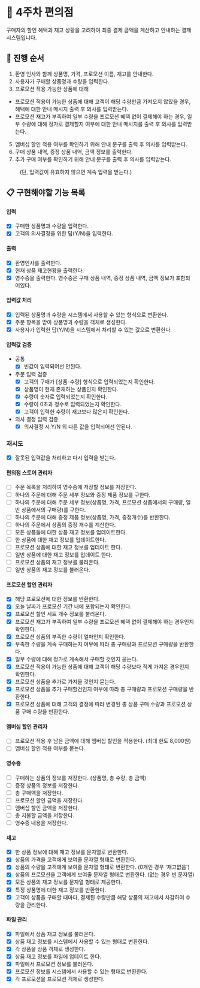 # 🏪 4주차 편의점

구매자의 할인 혜택과 재고 상황을 고려하여 최종 결제 금액을 계산하고 안내하는 결제 시스템입니다.

## 🔄 **진행 순서**

1. 환영 인사와 함께 상품명, 가격, 프로모션 이름, 재고를 안내한다.
2. 사용자가 구매할 상품명과 수량을 입력한다.
3. 프로모션 적용 가능한 상품에 대해

- 프로모션 적용이 가능한 상품에 대해 고객이 해당 수량만큼 가져오지 않았을 경우, 혜택에 대한 안내 메시지 출력 후 의사를 입력받는다.
- 프로모션 재고가 부족하여 일부 수량을 프로모션 혜택 없이 결제해야 하는 경우, 일부 수량에 대해 정가로 결제할지 여부에 대한 안내 메시지를 출력 후 의사를 입력받는다.

5. 멤버십 할인 적용 여부를 확인하기 위해 안내 문구를 출력 후 의사를 입력받는다.
6. 구매 상품 내역, 증정 상품 내역, 금액 정보를 출력한다.
7. 추가 구매 여부를 확인하기 위해 안내 문구를 출력 후 의사를 입력받는다.

&emsp; &emsp; (단, 입력값이 유효하지 않으면 계속 입력을 받는다.)

## 📋 구현해야할 기능 목록

#### 입력

- [x] 구매한 상품명과 수량을 입력한다.
- [x] 고객의 의사결정을 위한 답(Y/N)을 입력한다.

#### 출력

- [x] 환영인사를 출력한다.
- [x] 현재 상품 재고현황을 출력한다.
- [x] 영수증을 출력한다. 영수증은 구매 상품 내역, 증정 상품 내역, 금액 정보가 포함되어있다.

#### 입력값 처리

- [x] 입력된 상품명과 수량을 시스템에서 사용할 수 있는 형식으로 변환한다.
- [x] 주문 항목을 받아 상품명과 수량을 객체로 생성한다.
- [x] 사용자가 입력한 답(Y/N)을 시스템에서 처리할 수 있는 값으로 변환한다.

#### 입력값 검증

- 공통
  - [x] 빈값이 입력되어선 안된다.
- 주문 입력 검증
  - [x] 고객의 구매가 [상품-수량] 형식으로 입력되었는지 확인한다.
  - [x] 상품명이 현재 존재하는 상품인지 확인한다.
  - [x] 수량이 숫자로 입력되었는지 확인한다.
  - [x] 수량이 0초과 정수로 입력되었는지 확인한다.
  - [x] 고객이 입력한 수량이 재고보다 많은지 확인한다.
- 의사 결정 입력 검증
  - [x] 의사결정 시 Y/N 외 다른 값을 입력되어선 안된다.

### 재시도

- [x] 잘못된 입력값을 처리하고 다시 입력을 받는다.

#### 편의점 스토어 관리자

- [ ] 주문 목록을 처리하여 영수증에 저장할 정보를 저장한다.
- [ ] 하나의 주문에 대해 주문 세부 정보와 증정 제품 정보를 구한다.
- [ ] 하나의 주문에 대해 주문 세부 정보(상품명, 가격, 프로모션 상품에서의 구매량, 일반 상품에서의 구매량)를 구한다.
- [ ] 하나의 주문에 대해 증정 제품 정보(상품명, 가격, 증정개수)를 반환한다.
- [ ] 하나의 주문에서 상품의 증정 개수를 계산한다.
- [ ] 모든 상품들에 대한 상품 재고 정보를 업데이트한다.
- [ ] 한 상품에 대한 재고 정보를 업데이트한다.
- [ ] 프로모션 상품에 대한 재고 정보를 업데이트 한다.
- [ ] 일반 상품에 대한 재고 정보를 업데이트 한다.
- [ ] 프로모션 상품의 재고 정보를 불러온다.
- [ ] 일반 상품의 재고 정보를 불러온다.

#### 프로모션 할인 관리자

- [x] 해당 프로모션에 대한 정보를 반환한다.
- [x] 오늘 날짜가 프로모션 기간 내에 포함되는지 확인한다.
- [x] 프로모션 할인 세트 개수 정보를 불러온다.
- [x] 프로모션 재고가 부족하여 일부 수량을 프로모션 혜택 없이 결제해야 하는 경우인지 확인한다.
- [x] 프로모션 상품의 부족한 수량이 얼마인지 확인한다.
- [x] 부족한 수량을 계속 구매하는지 여부에 따라 총 구매량과 프로모션 구매량을 반환한다.
- [x] 일부 수량에 대해 정가로 계속해서 구매할 것인지 묻는다.
- [x] 프로모션 적용이 가능한 상품에 대해 고객이 해당 수량보다 적게 가져온 경우인지 확인한다.
- [x] 프로모션 상품을 추가로 가져올 것인지 묻는다.
- [x] 프로모션 상품을 추가 구매할건인지 여부에 따라 총 구매량과 프로모션 구매량을 반환한다.
- [x] 프로모션 상품에 대해 고객의 결정에 따라 변경된 총 상품 구매 수량과 프로모션 상품 구매 수량을 반환한다.

#### 멤버십 할인 관리자

- [ ] 프로모션 적용 후 남은 금액에 대해 멤버십 할인을 적용한다. (최대 한도 8,000원)
- [ ] 멤버십 할인 적용 여부를 묻는다.

#### 영수증

- [ ] 구매하는 상품의 정보를 저장한다. (상품명, 총 수량, 총 금액)
- [ ] 증정 상품의 정보를 저장한다.
- [ ] 총 구매액을 저장한다.
- [ ] 프로모션 할인 금액을 저장한다.
- [ ] 멤버십 할인 금액을 저장한다.
- [ ] 총 지불할 금액을 저장한다.
- [ ] 영수증 내용을 저장한다.

#### 재고

- [x] 한 상품 정보에 대해 재고 정보를 문자열로 변환한다.
- [x] 상품의 가격을 고객에게 보여줄 문자열 형태로 변환한다.
- [x] 상품의 수량을 고객에게 보여줄 문자열 형태로 변환한다. (0개인 경우 '재고없음')
- [x] 상품의 프로모션을 고객에게 보여줄 문자열 형태로 변환한다. (없는 경우 빈 문자열)
- [x] 모든 상품의 재고 정보를 문자열 형태로 제공한다.
- [x] 특정 상품명에 대한 재고 정보를 반환한다.
- [x] 고객이 상품을 구매할 때마다, 결제된 수량만큼 해당 상품의 재고에서 차감하여 수량을 관리한다.

#### 파일 관리

- [x] 파일에서 상품 재고 정보를 불러온다.
- [x] 상품 재고 정보를 시스템에서 사용할 수 있는 형태로 변환한다.
- [x] 각 상품을 상품 객체로 생성한다.
- [x] 상품 재고 정보를 파일에 업데이트 한다.
- [x] 파일에서 프로모션 정보를 불러온다.
- [x] 프로모션 정보를 시스템에서 사용할 수 있는 형태로 변환한다.
- [x] 각 프로모션을 프로모션 객체로 생성한다.
